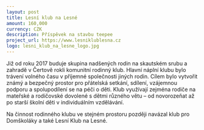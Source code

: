 ```yaml
---
layout: post
title: Lesní klub na Lesné
amount: 160,000
currency: CZK
description: Příspěvek na stavbu teepee
project_url: https://www.lesniklublesna.cz
logo: lesni_klub_na_lesne_logo.jpg
---
```


Již od roku 2017 buduje skupina nadšených rodin na skautském srubu a zahradě v Čertově rokli komunitní rodinný klub. Hlavní náplní klubu bylo trávení volného času v příjemné společnosti jiných rodin. Cílem bylo vytvořit známý a bezpečný prostor pro přátelská setkání, sdílení, vzájemnou podporu a spolupodílení se na péči o děti. Klub využívají zejména rodiče na mateřské a rodičovské dovolené s dětmi různého větu – od novorozeňat až po starší školní děti v individuálním vzdělávání.

Na činnost rodinného klubu ve stejném prostoru později navázal klub pro Domškoláky a také Lesní Klub na Lesné.

